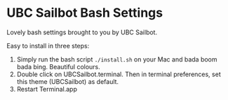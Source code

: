 # UBC Sailbot Bash Settings
Lovely bash settings brought to you by UBC Sailbot.

Easy to install in three steps:

1. Simply run the bash script `./install.sh` on your Mac and bada boom bada bing.  Beautiful colours.
2. Double click on UBCSailbot.terminal.  Then in terminal preferences, set this theme (UBCSailbot) as default.
3. Restart Terminal.app


